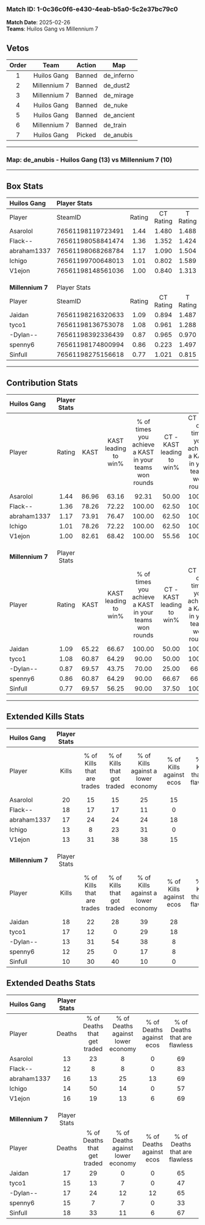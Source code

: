 ### Match ID: 1-0c36c0f6-e430-4eab-b5a0-5c2e37bc79c0  
**Match Date**: 2025-02-26  
**Teams**: Huilos Gang vs Millennium 7  

## Vetos  

| Order | Team | Action | Map |
| :---: | :--: | :----: | --- |
| 1 | Huilos Gang | Banned | de_inferno |
| 2 | Millennium 7 | Banned | de_dust2 |
| 3 | Millennium 7 | Banned | de_mirage |
| 4 | Huilos Gang | Banned | de_nuke |
| 5 | Huilos Gang | Banned | de_ancient |
| 6 | Millennium 7 | Banned | de_train |
| 7 | Huilos Gang | Picked | de_anubis |

---  

### **Map**: de_anubis - Huilos Gang (13) vs Millennium 7 (10)  
---  

## Box Stats  

| **Huilos Gang**  | Player Stats      |        |           |          |       |      |       |         |        |      |     |
| :- | :- | :-: | :-: | :-: | :-: | :-: | :-: | :-: | :-: | :-: | :-: |
| Player           | SteamID           | Rating | CT Rating | T Rating | KAST  | ADR  | Kills | Assists | Deaths | K/D  | HS% |
| Asarolol         | 76561198119723491 |  1.44  |   1.480   |  1.488   | 86.96 | 91.8 |  20   |    1    |   13   | 1.54 | 75  |
| Flack--          | 76561198058841474 |  1.36  |   1.352   |  1.424   | 78.26 | 92.6 |  18   |    8    |   12   | 1.50 | 11  |
| abraham1337      | 76561198068268784 |  1.17  |   1.090   |  1.504   | 73.91 | 84.7 |  17   |    6    |   16   | 1.06 | 41  |
| Ichigo           | 76561199700648013 |  1.01  |   0.802   |  1.589   | 78.26 | 60.0 |  13   |    6    |   14   | 0.93 | 46  |
| V1ejon           | 76561198148561036 |  1.00  |   0.840   |  1.313   | 82.61 | 64.3 |  13   |    2    |   16   | 0.81 | 53  |
|                  |                   |        |           |          |       |      |       |         |        |      |     |
|                  |                   |        |           |          |       |      |       |         |        |      |     |
|                  |                   |        |           |          |       |      |       |         |        |      |     |
| **Millennium 7** | Player Stats      |        |           |          |       |      |       |         |        |      |     |
| Player           | SteamID           | Rating | CT Rating | T Rating | KAST  | ADR  | Kills | Assists | Deaths | K/D  | HS% |
| Jaidan           | 76561198216320633 |  1.09  |   0.894   |  1.487   | 65.22 | 78.2 |  18   |    4    |   17   | 1.06 | 38  |
| tyco1            | 76561198136753078 |  1.08  |   0.961   |  1.288   | 60.87 | 79.1 |  17   |    7    |   15   | 1.13 | 76  |
| -Dylan--         | 76561198392336439 |  0.87  |   0.965   |  0.970   | 69.57 | 59.1 |  13   |    5    |   17   | 0.76 | 38  |
| spenny6          | 76561198174800994 |  0.86  |   0.223   |  1.497   | 60.87 | 71.4 |  12   |    6    |   15   | 0.80 | 50  |
| Sinfull          | 76561198275156618 |  0.77  |   1.021   |  0.815   | 69.57 | 63.8 |  10   |    9    |   18   | 0.56 | 50  |
---  

## Contribution Stats  

| **Huilos Gang**  | Player Stats |       |                      |                                                        |                           |                                                             |                          |                                                            |
| :- | :-: | :-: | :-: | :-: | :-: | :-: | :-: | :-: |
| Player           |    Rating    | KAST  | KAST leading to win% | % of times you achieve a KAST in your teams won rounds | CT - KAST leading to win% | CT - % of times you achieve a KAST in your teams won rounds | T - KAST leading to win% | T - % of times you achieve a KAST in your teams won rounds |
| Asarolol         |     1.44     | 86.96 |        63.16         |                         92.31                          |           50.00           |                           100.00                            |          77.78           |                           87.50                            |
| Flack--          |     1.36     | 78.26 |        72.22         |                         100.00                         |           62.50           |                           100.00                            |          80.00           |                           100.00                           |
| abraham1337      |     1.17     | 73.91 |        76.47         |                         100.00                         |           62.50           |                           100.00                            |          88.89           |                           100.00                           |
| Ichigo           |     1.01     | 78.26 |        72.22         |                         100.00                         |           62.50           |                           100.00                            |          80.00           |                           100.00                           |
| V1ejon           |     1.00     | 82.61 |        68.42         |                         100.00                         |           55.56           |                           100.00                            |          80.00           |                           100.00                           |
|                  |              |       |                      |                                                        |                           |                                                             |                          |                                                            |
|                  |              |       |                      |                                                        |                           |                                                             |                          |                                                            |
|                  |              |       |                      |                                                        |                           |                                                             |                          |                                                            |
| **Millennium 7** | Player Stats |       |                      |                                                        |                           |                                                             |                          |                                                            |
| Player           |    Rating    | KAST  | KAST leading to win% | % of times you achieve a KAST in your teams won rounds | CT - KAST leading to win% | CT - % of times you achieve a KAST in your teams won rounds | T - KAST leading to win% | T - % of times you achieve a KAST in your teams won rounds |
| Jaidan           |     1.09     | 65.22 |        66.67         |                         100.00                         |           50.00           |                           100.00                            |          77.78           |                           100.00                           |
| tyco1            |     1.08     | 60.87 |        64.29         |                         90.00                          |           50.00           |                           100.00                            |          75.00           |                           85.71                            |
| -Dylan--         |     0.87     | 69.57 |        43.75         |                         70.00                          |           25.00           |                            66.67                            |          62.50           |                           71.43                            |
| spenny6          |     0.86     | 60.87 |        64.29         |                         90.00                          |           66.67           |                            66.67                            |          63.64           |                           100.00                           |
| Sinfull          |     0.77     | 69.57 |        56.25         |                         90.00                          |           37.50           |                           100.00                            |          75.00           |                           85.71                            |
---  

## Extended Kills Stats  

| **Huilos Gang**  | Player Stats |                            |                            |                                    |                         |                              |                                 |                                       |                    |           |
| :- | :-: | :-: | :-: | :-: | :-: | :-: | :-: | :-: | :-: | :-: |
| Player           |    Kills     | % of Kills that are trades | % of Kills that got traded | % of Kills against a lower economy | % of Kills against ecos | % of Kills that are flawless | % of Kills that are close duels | % of Kills that are assisted by flash | Pistol Round Kills | AWP Kills |
| Asarolol         |      20      |             15             |             15             |                 25                 |           15            |              75              |               10                |                   5                   |         1          |     0     |
| Flack--          |      18      |             17             |             17             |                 11                 |            0            |              50              |               11                |                   0                   |         2          |    10     |
| abraham1337      |      17      |             24             |             24             |                 24                 |           18            |              47              |                6                |                   6                   |         2          |     0     |
| Ichigo           |      13      |             8              |             23             |                 31                 |            0            |              69              |                8                |                   8                   |         1          |     0     |
| V1ejon           |      13      |             31             |             38             |                 38                 |           15            |              38              |                8                |                   8                   |         0          |     0     |
|                  |              |                            |                            |                                    |                         |                              |                                 |                                       |                    |           |
|                  |              |                            |                            |                                    |                         |                              |                                 |                                       |                    |           |
|                  |              |                            |                            |                                    |                         |                              |                                 |                                       |                    |           |
| **Millennium 7** | Player Stats |                            |                            |                                    |                         |                              |                                 |                                       |                    |           |
| Player           |    Kills     | % of Kills that are trades | % of Kills that got traded | % of Kills against a lower economy | % of Kills against ecos | % of Kills that are flawless | % of Kills that are close duels | % of Kills that are assisted by flash | Pistol Round Kills | AWP Kills |
| Jaidan           |      18      |             22             |             28             |                 39                 |           28            |              72              |                6                |                  17                   |         1          |     3     |
| tyco1            |      17      |             12             |             0              |                 29                 |           18            |              71              |                6                |                   0                   |         3          |     1     |
| -Dylan--         |      13      |             31             |             54             |                 38                 |            8            |              62              |                0                |                   0                   |         2          |     5     |
| spenny6          |      12      |             25             |             0              |                 17                 |            8            |              75              |                0                |                   8                   |         4          |     0     |
| Sinfull          |      10      |             30             |             40             |                 10                 |            0            |              70              |                0                |                  10                   |         0          |     0     |
## Extended Deaths Stats  

| **Huilos Gang**  | Player Stats |                             |                                   |                          |                               |                            |                           |               |
| :- | :-: | :-: | :-: | :-: | :-: | :-: | :-: | :-: |
| Player           |    Deaths    | % of Deaths that get traded | % of Deaths against lower economy | % of Deaths against ecos | % of Deaths that are flawless | % of Deaths that are close | % of Deaths while blinded | Deaths to AWP |
| Asarolol         |      13      |             23              |                 8                 |            0             |              69               |             8              |             8             |       3       |
| Flack--          |      12      |              8              |                 8                 |            0             |              83               |             0              |             8             |       1       |
| abraham1337      |      16      |             13              |                25                 |            13            |              69               |             6              |             6             |       2       |
| Ichigo           |      14      |             50              |                14                 |            0             |              57               |             0              |            14             |       1       |
| V1ejon           |      16      |             19              |                13                 |            6             |              69               |             0              |             0             |       2       |
|                  |              |                             |                                   |                          |                               |                            |                           |               |
|                  |              |                             |                                   |                          |                               |                            |                           |               |
|                  |              |                             |                                   |                          |                               |                            |                           |               |
| **Millennium 7** | Player Stats |                             |                                   |                          |                               |                            |                           |               |
| Player           |    Deaths    | % of Deaths that get traded | % of Deaths against lower economy | % of Deaths against ecos | % of Deaths that are flawless | % of Deaths that are close | % of Deaths while blinded | Deaths to AWP |
| Jaidan           |      17      |             29              |                 0                 |            0             |              65               |             0              |             6             |       0       |
| tyco1            |      15      |             13              |                 7                 |            0             |              47               |             20             |             0             |       4       |
| -Dylan--         |      17      |             24              |                12                 |            12            |              65               |             0              |             6             |       2       |
| spenny6          |      15      |              7              |                 7                 |            0             |              33               |             13             |             0             |       3       |
| Sinfull          |      18      |             33              |                11                 |            6             |              67               |             11             |            11             |       1       |
